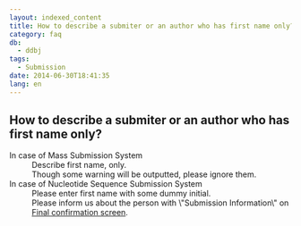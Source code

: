 ```yaml
---
layout: indexed_content
title: How to describe a submiter or an author who has first name only?
category: faq
db:
  - ddbj
tags: 
  - Submission
date: 2014-06-30T18:41:35
lang: en
---
```


## How to describe a submiter or an author who has first name only?

<dl><dt>In case of Mass Submission System</dt><dd>Describe first name, only. <br>Though some warning will be outputted, please ignore them. </dd><dt>In case of Nucleotide Sequence Submission System</dt><dd>Please enter first name with some dummy initial. <br>Please inform us about the person with \"Submission Information\" on <a href=\"/ddbj/websub-help-e.html#flow-7a\">Final confirmation screen</a>. </dd></dl>